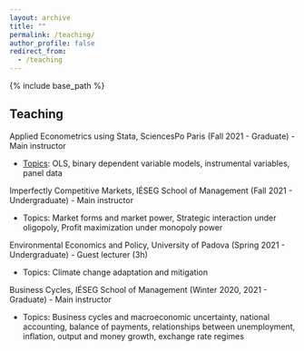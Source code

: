 ```yaml
---
layout: archive
title: ""
permalink: /teaching/
author_profile: false
redirect_from:
  - /teaching
---
```


{% include base_path %}


## Teaching

Applied Econometrics using Stata, SciencesPo Paris (Fall 2021 - Graduate) - Main instructor

- <ins>Topics</ins>: OLS, binary dependent variable models, instrumental variables, panel data

Imperfectly Competitive Markets, IÉSEG School of Management  (Fall 2021 - Undergraduate) - Main instructor

- Topics: Market forms and market power, Strategic interaction under oligopoly, Profit maximization under monopoly power

Environmental Economics and Policy, University of Padova (Spring 2021 - Undergraduate) - Guest lecturer (3h)

- Topics: Climate change adaptation and mitigation

Business Cycles, IÉSEG School of Management (Winter 2020, 2021 - Graduate) - Main instructor

- Topics: Business cycles and macroeconomic uncertainty, national accounting, balance of payments, relationships between unemployment, inflation, output and money growth, exchange rate regimes
